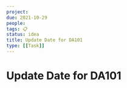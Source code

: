 ```yaml
---
project:
due: 2021-10-29
people:
tags: 📋
status: idea
title: Update Date for DA101
type: [[Task]]
---
```


# Update Date for DA101